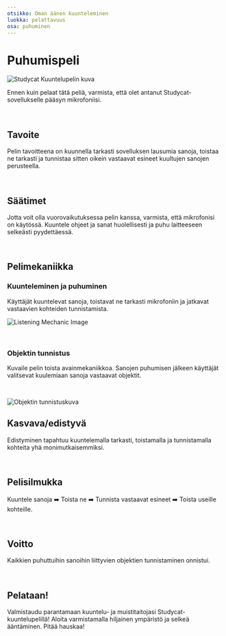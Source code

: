 ```yaml
---
otsikko: Oman äänen kuunteleminen
luokka: pelattavuus
osa: puhuminen
---
```

# Puhumispeli


![Studycat Kuuntelupelin kuva](https://help.Studycat.com/hc/article_attachments/34787998441881)


Ennen kuin pelaat tätä peliä, varmista, että olet antanut Studycat-sovellukselle pääsyn mikrofoniisi.


 


## Tavoite


Pelin tavoitteena on kuunnella tarkasti sovelluksen lausumia sanoja, toistaa ne tarkasti ja tunnistaa sitten oikein vastaavat esineet kuultujen sanojen perusteella.


 


## Säätimet


Jotta voit olla vuorovaikutuksessa pelin kanssa, varmista, että mikrofonisi on käytössä. Kuuntele ohjeet ja sanat huolellisesti ja puhu laitteeseen selkeästi pyydettäessä.


 


## Pelimekaniikka


### Kuunteleminen ja puhuminen


Käyttäjät kuuntelevat sanoja, toistavat ne tarkasti mikrofoniin ja jatkavat vastaavien kohteiden tunnistamista.


![Listening Mechanic Image](https://help.Studycat.com/hc/article_attachments/34787998444057)


 


### Objektin tunnistus


Kuvaile pelin toista avainmekaniikkoa. Sanojen puhumisen jälkeen käyttäjät valitsevat kuulemiaan sanoja vastaavat objektit.


 


![Objektin tunnistuskuva](https://help.Studycat.com/hc/article_attachments/34787998447001)


## Kasvava/edistyvä


Edistyminen tapahtuu kuuntelemalla tarkasti, toistamalla ja tunnistamalla kohteita yhä monimutkaisemmiksi.


 


## Pelisilmukka


Kuuntele sanoja ➡️ Toista ne ➡️ Tunnista vastaavat esineet ➡️ Toista useille kohteille.


 


## Voitto


Kaikkien puhuttuihin sanoihin liittyvien objektien tunnistaminen onnistui.


 


## Pelataan!


Valmistaudu parantamaan kuuntelu- ja muistitaitojasi Studycat-kuuntelupelillä! Aloita varmistamalla hiljainen ympäristö ja selkeä ääntäminen. Pitää hauskaa!